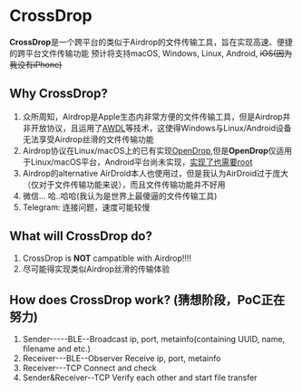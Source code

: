 # CrossDrop

**CrossDrop**是一个跨平台的类似于Airdrop的文件传输工具，旨在实现高速、便捷的跨平台文件传输功能
预计将支持macOS, Windows, Linux, Android, ~~iOS(因为我没有iPhone)~~

## Why CrossDrop?

1. 众所周知，Airdrop是Apple生态内非常方便的文件传输工具，但是Airdrop并非开放协议，且运用了[AWDL](https://owlink.org/wiki/)等技术，这使得Windows与Linux/Android设备无法享受Airdrop丝滑的文件传输功能
2. Airdrop协议在Linux/macOS上的已有实现[OpenDrop](https://github.com/seemoo-lab/opendrop),但是**OpenDrop**仅适用于Linux/macOS平台，Android平台尚未实现，[实现了也需要root](https://github.com/seemoo-lab/opendrop/issues/9)
3. Airdrop的alternative AirDroid本人也使用过，但是我认为AirDroid过于庞大（仅对于文件传输功能来说），而且文件传输功能并不好用
4. 微信... 哈..哈哈(我认为是世界上最傻逼的文件传输工具)
5. Telegram: 连接问题，速度可能较慢

## What will CrossDrop do?

1. CrossDrop is **NOT** campatible with Airdrop!!!!
2. 尽可能得实现类似Airdrop丝滑的传输体验

## How does CrossDrop work? (猜想阶段，PoC正在努力)

1. Sender-----BLE--Broadcast ip, port, metainfo(containing UUID, name, filename and etc.)
2. Receiver---BLE--Observer  Receive ip, port, metainfo
3. Receiver---TCP            Connect and check
4. Sender&Receiver--TCP      Verify each other and start file transfer



